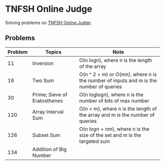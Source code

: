 # TNFSH Online Judge
Solving problems on [TNFSH Online Judge](https://toj.tfcis.org/oj/proset/).

## Problems
|Problem|Topics|Note|
|-|-|-|
|11|Inversion|O(n logn), where n is the length of the array|
|16|Two Sum|O(n ^ 2 + m) or O(mn), where n is the number of inputs and m is the number of queries|
|30|Prime; Sieve of Eratosthenes|O(n loglogn), where n is the number of bits of max number|
|120|Array Interval Sum|O(n + m), where n is the length of the array and m is the number of queries|
|126|Subset Sum|O(n logn + nm), where n is the size of the set and m is the targeted sum|
|134|Addition of Big Number||